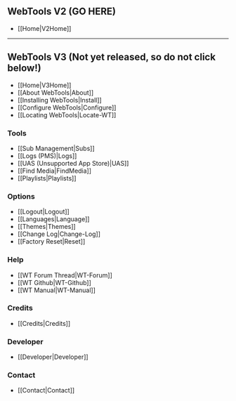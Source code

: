## WebTools V2 (GO HERE)
* [[Home|V2Home]]

***
## WebTools V3 (Not yet released, so do not click below!)
* [[Home|V3Home]]
* [[About WebTools|About]]
* [[Installing WebTools|Install]]
* [[Configure WebTools|Configure]]
* [[Locating WebTools|Locate-WT]]

### Tools
* [[Sub Management|Subs]]
* [[Logs (PMS)|Logs]]
* [[UAS (Unsupported App Store)|UAS]]
* [[Find Media|FindMedia]]
* [[Playlists|Playlists]]

### Options
* [[Logout|Logout]]
* [[Languages|Language]]
* [[Themes|Themes]]
* [[Change Log|Change-Log]]
* [[Factory Reset|Reset]]

### Help
* [[WT Forum Thread|WT-Forum]]
* [[WT Github|WT-Github]]
* [[WT Manual|WT-Manual]]

### Credits
* [[Credits|Credits]]

### Developer
* [[Developer|Developer]]

### Contact
* [[Contact|Contact]]